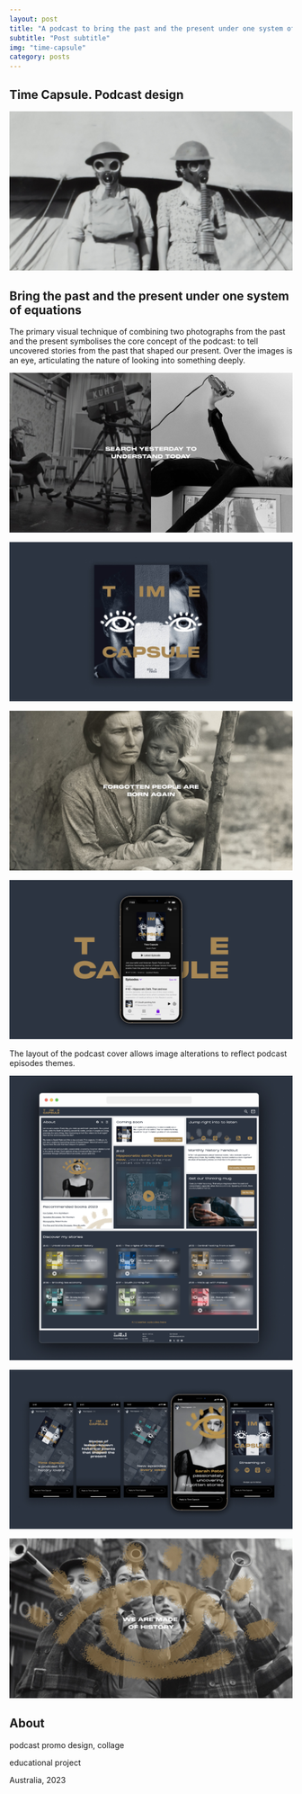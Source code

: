 ```yaml
---
layout: post
title: "A podcast to bring the past and the present under one system of equations"
subtitle: "Post subtitle"
img: "time-capsule"
category: posts
---
```


## Time Capsule. Podcast design

![time capsule](/img/time-capsule-1.jpg)

## Bring the past and the present under one system of equations

<span class="half-content">The primary visual technique of combining two photographs from the past and the present symbolises the core concept of the podcast: 
to tell uncovered stories from the past that shaped our present. Over the images is an eye, articulating the nature of looking into something deeply.

![time capsule](/img/time-capsule-2.jpg)

![time capsule](/img/time-capsule-3.jpg)

![time capsule](/img/time-capsule-8.jpg)

![time capsule](/img/time-capsule-4.jpg)

<span class="half-content">The layout of the podcast cover allows image alterations to reflect podcast episodes themes.

![time capsule](/img/time-capsule-5.jpg)

![time capsule](/img/time-capsule-6.jpg)

![time capsule](/img/time-capsule-7.jpg)

## About

podcast promo design, collage

educational project

Australia, 2023